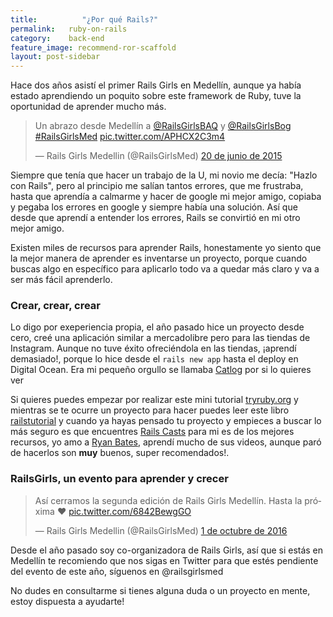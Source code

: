 ```yaml
---
title:  		"¿Por qué Rails?"
permalink: 	 ruby-on-rails
category:    back-end
feature_image: recommend-ror-scaffold
layout: post-sidebar
---
```


Hace dos años asistí el primer Rails Girls en Medellín, aunque ya había estado aprendiendo un poquito sobre este framework de Ruby, tuve la oportunidad de aprender mucho más.

<blockquote class="twitter-tweet text-center" data-lang="es"><p lang="es" dir="ltr">Un abrazo desde Medellín a <a href="https://twitter.com/RailsGirlsBAQ">@RailsGirlsBAQ</a> y <a href="https://twitter.com/RailsGirlsBog">@RailsGirlsBog</a> <a href="https://twitter.com/hashtag/RailsGirlsMed?src=hash">#RailsGirlsMed</a> <a href="http://t.co/APHCX2C3m4">pic.twitter.com/APHCX2C3m4</a></p>&mdash; Rails Girls Medellin (@RailsGirlsMed) <a href="https://twitter.com/RailsGirlsMed/status/612340790153596928">20 de junio de 2015</a></blockquote>
<script async src="//platform.twitter.com/widgets.js" charset="utf-8"></script>

Siempre que tenía que hacer un trabajo de la U, mi novio me decía: "Hazlo con Rails", pero al principio me salían tantos errores, que me frustraba, hasta que aprendía a calmarme y hacer de google mi mejor amigo, copiaba y pegaba los errores en google y siempre había una solución. Así que desde que aprendí a entender los errores, Rails se convirtió en mi otro mejor amigo.

Existen miles de recursos para aprender Rails, honestamente yo siento que la mejor manera de aprender es inventarse un proyecto, porque cuando buscas algo en específico para aplicarlo todo va a quedar más claro y va a ser más fácil aprenderlo.

### Crear, crear, crear
Lo digo por exeperiencia propia, el año pasado hice un proyecto desde cero, creé una aplicación similar a mercadolibre pero para las tiendas de Instagram. Aunque no tuve éxito ofreciéndola en las tiendas, ¡aprendí demasiado!, porque lo hice desde el `rails new app` hasta el deploy en Digital Ocean. Era mi pequeño orgullo se llamaba [Catlog](http://catlog.herokuapp.com/) por si lo quieres ver

Si quieres puedes empezar por realizar este mini tutorial [tryruby.org](http://tryruby.org/levels/1/challenges/0) y mientras se te ocurre un proyecto para hacer puedes leer este libro [railstutorial](https://www.railstutorial.org/book/beginning) y cuando ya hayas pensado tu proyecto y empieces a buscar lo más seguro es que encuentres [Rails Casts](http://railscasts.com/) para mi es de los mejores recursos, yo amo a [Ryan Bates](https://twitter.com/rbates), aprendí mucho de sus videos, aunque paró de hacerlos son **muy** buenos, super recomendados!.

### RailsGirls, un evento para aprender y crecer
<blockquote class="twitter-tweet" data-lang="es"><p lang="es" dir="ltr">Así cerramos la segunda edición de Rails Girls Medellín. Hasta la próxima ❤️ <a href="https://t.co/6842BewgGO">pic.twitter.com/6842BewgGO</a></p>&mdash; Rails Girls Medellin (@RailsGirlsMed) <a href="https://twitter.com/RailsGirlsMed/status/782351530863263744">1 de octubre de 2016</a></blockquote>
<script async src="//platform.twitter.com/widgets.js" charset="utf-8"></script>

Desde el año pasado soy co-organizadora de Rails Girls, así que si estás en Medellín te recomiendo que nos sigas en Twitter para que estés pendiente del evento de este año, síguenos en @railsgirlsmed

No dudes en consultarme si tienes alguna duda o un proyecto en mente, estoy dispuesta a ayudarte!
